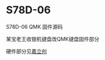 # S78D-06
S78D-06 QMK 固件源码

某宝老王收银机键盘改QMK键盘固件部分

硬件部分见[嘉立创](https://oshwhub.com/with345679/s78d-06)
